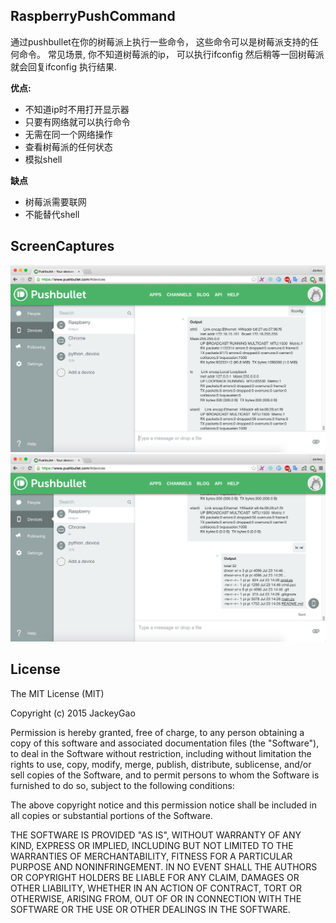 ## RaspberryPushCommand


通过pushbullet在你的树莓派上执行一些命令， 这些命令可以是树莓派支持的任何命令。
常见场景, 你不知道树莓派的ip， 可以执行ifconfig 然后稍等一回树莓派就会回复ifconfig 执行结果.

**优点:**

* 不知道ip时不用打开显示器
* 只要有网络就可以执行命令
* 无需在同一个网络操作
* 查看树莓派的任何状态
* 模拟shell

**缺点**

* 树莓派需要联网
* 不能替代shell

## ScreenCaptures

![](https://github.com/jackeyGao/RaspberryPushCommand/raw/master/ScreenCaptures/ScreenCapture-1.jpg)
![](https://github.com/jackeyGao/RaspberryPushCommand/raw/master/ScreenCaptures/ScreenCapture-2.jpg)



## License

The MIT License (MIT)

Copyright (c) 2015 JackeyGao

Permission is hereby granted, free of charge, to any person obtaining a copy
of this software and associated documentation files (the "Software"), to deal
in the Software without restriction, including without limitation the rights
to use, copy, modify, merge, publish, distribute, sublicense, and/or sell
copies of the Software, and to permit persons to whom the Software is
furnished to do so, subject to the following conditions:

The above copyright notice and this permission notice shall be included in all
copies or substantial portions of the Software.

THE SOFTWARE IS PROVIDED "AS IS", WITHOUT WARRANTY OF ANY KIND, EXPRESS OR
IMPLIED, INCLUDING BUT NOT LIMITED TO THE WARRANTIES OF MERCHANTABILITY,
FITNESS FOR A PARTICULAR PURPOSE AND NONINFRINGEMENT. IN NO EVENT SHALL THE
AUTHORS OR COPYRIGHT HOLDERS BE LIABLE FOR ANY CLAIM, DAMAGES OR OTHER
LIABILITY, WHETHER IN AN ACTION OF CONTRACT, TORT OR OTHERWISE, ARISING FROM,
OUT OF OR IN CONNECTION WITH THE SOFTWARE OR THE USE OR OTHER DEALINGS IN THE
SOFTWARE.


